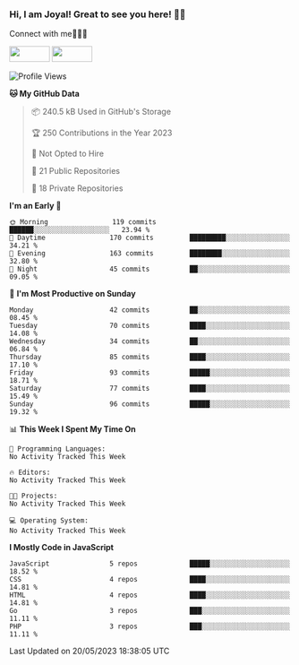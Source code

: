 ### Hi, I am Joyal! Great to see you here! 👨‍💻

Connect with me🧑🏼‍💻

[<img src="https://img.shields.io/badge/--twitter?label=Twitter&logo=Twitter&style=social"  width="72px" height="28px">](https://twitter.com/joyalDev) [<img src="https://img.shields.io/badge/--linkedin?label=LinkedIn&logo=LinkedIn&style=social"  width="72px" height="28px">](https://www.linkedin.com/in/joyal-raphel-588760191/)



<!--START_SECTION:waka-->
![Profile Views](http://img.shields.io/badge/Profile%20Views-0-blue)

**🐱 My GitHub Data** 

> 📦 240.5 kB Used in GitHub's Storage 
 > 
> 🏆 250 Contributions in the Year 2023
 > 
> 🚫 Not Opted to Hire
 > 
> 📜 21 Public Repositories 
 > 
> 🔑 18 Private Repositories 
 > 
**I'm an Early 🐤** 

```text
🌞 Morning                119 commits         ██████░░░░░░░░░░░░░░░░░░░   23.94 % 
🌆 Daytime                170 commits         █████████░░░░░░░░░░░░░░░░   34.21 % 
🌃 Evening                163 commits         ████████░░░░░░░░░░░░░░░░░   32.80 % 
🌙 Night                  45 commits          ██░░░░░░░░░░░░░░░░░░░░░░░   09.05 % 
```
📅 **I'm Most Productive on Sunday** 

```text
Monday                   42 commits          ██░░░░░░░░░░░░░░░░░░░░░░░   08.45 % 
Tuesday                  70 commits          ████░░░░░░░░░░░░░░░░░░░░░   14.08 % 
Wednesday                34 commits          ██░░░░░░░░░░░░░░░░░░░░░░░   06.84 % 
Thursday                 85 commits          ████░░░░░░░░░░░░░░░░░░░░░   17.10 % 
Friday                   93 commits          █████░░░░░░░░░░░░░░░░░░░░   18.71 % 
Saturday                 77 commits          ████░░░░░░░░░░░░░░░░░░░░░   15.49 % 
Sunday                   96 commits          █████░░░░░░░░░░░░░░░░░░░░   19.32 % 
```


📊 **This Week I Spent My Time On** 

```text
💬 Programming Languages: 
No Activity Tracked This Week

🔥 Editors: 
No Activity Tracked This Week

🐱‍💻 Projects: 
No Activity Tracked This Week

💻 Operating System: 
No Activity Tracked This Week
```

**I Mostly Code in JavaScript** 

```text
JavaScript               5 repos             █████░░░░░░░░░░░░░░░░░░░░   18.52 % 
CSS                      4 repos             ████░░░░░░░░░░░░░░░░░░░░░   14.81 % 
HTML                     4 repos             ████░░░░░░░░░░░░░░░░░░░░░   14.81 % 
Go                       3 repos             ███░░░░░░░░░░░░░░░░░░░░░░   11.11 % 
PHP                      3 repos             ███░░░░░░░░░░░░░░░░░░░░░░   11.11 % 
```




 Last Updated on 20/05/2023 18:38:05 UTC
<!--END_SECTION:waka-->
